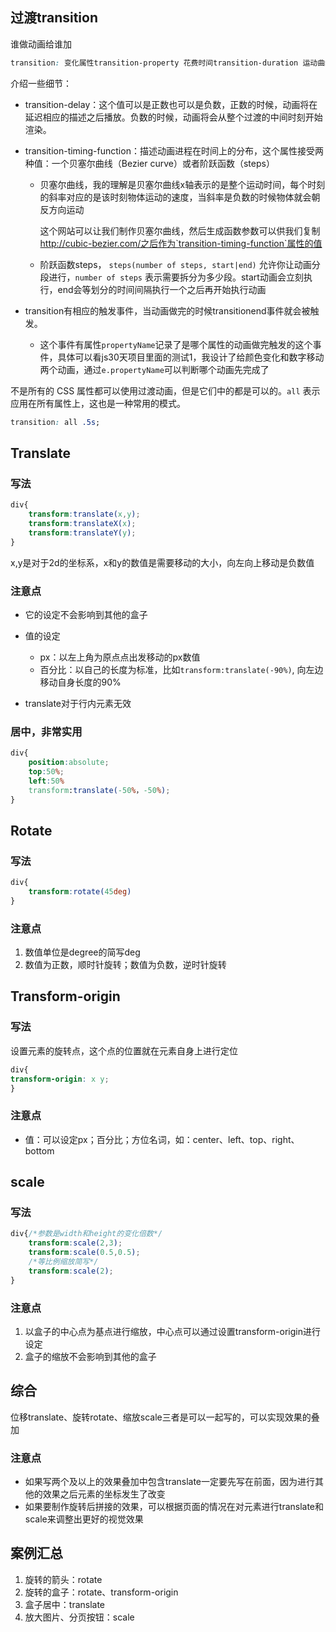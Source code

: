 ## 过渡transition

谁做动画给谁加

```css
transition: 变化属性transition-property 花费时间transition-duration 运动曲线transition-timing-function 开始时间transition-delay;
```

介绍一些细节：

- transition-delay：这个值可以是正数也可以是负数，正数的时候，动画将在延迟相应的描述之后播放。负数的时候，动画将会从整个过渡的中间时刻开始渲染。

- transition-timing-function：描述动画进程在时间上的分布，这个属性接受两种值：一个贝塞尔曲线（Bezier curve）或者阶跃函数（steps）

  - 贝塞尔曲线，我的理解是贝塞尔曲线x轴表示的是整个运动时间，每个时刻的斜率对应的是该时刻物体运动的速度，当斜率是负数的时候物体就会朝反方向运动 

    这个网站可以让我们制作贝塞尔曲线，然后生成函数参数可以供我们复制 http://cubic-bezier.com/之后作为`transition-timing-function`属性的值

  - 阶跃函数steps， `steps(number of steps, start|end)` 允许你让动画分段进行，`number of steps` 表示需要拆分为多少段。start动画会立刻执行，end会等划分的时间间隔执行一个之后再开始执行动画

- transition有相应的触发事件，当动画做完的时候transitionend事件就会被触发。
  - 这个事件有属性`propertyName`记录了是哪个属性的动画做完触发的这个事件，具体可以看js30天项目里面的测试1，我设计了给颜色变化和数字移动两个动画，通过`e.propertyName`可以判断哪个动画先完成了

不是所有的 CSS 属性都可以使用过渡动画，但是它们中的都是可以的。`all` 表示应用在所有属性上，这也是一种常用的模式。

```css
transition: all .5s;
```



## Translate

### 写法

```css
div{
    transform:translate(x,y);
    transform:translateX(x);
    transform:translateY(y);
}
```

x,y是对于2d的坐标系，x和y的数值是需要移动的大小，向左向上移动是负数值

### 注意点

- 它的设定不会影响到其他的盒子

- 值的设定
  - px：以左上角为原点点出发移动的px数值
  - 百分比：以自己的长度为标准，比如`transform:translate(-90%)`, 向左边移动自身长度的90%

- translate对于行内元素无效

### 居中，非常实用

```css
div{
    position:absolute;
    top:50%;
    left:50%
    transform:translate(-50%，-50%);
}
```

## Rotate

### 写法

```css
div{
    transform:rotate(45deg)
}
```

### 注意点

1. 数值单位是degree的简写deg
2. 数值为正数，顺时针旋转；数值为负数，逆时针旋转

## Transform-origin

### 写法

设置元素的旋转点，这个点的位置就在元素自身上进行定位

```css
div{
transform-origin: x y;
}
```

### 注意点

- 值：可以设定px；百分比；方位名词，如：center、left、top、right、bottom

## scale

### 写法

```css
div{/*参数是width和height的变化倍数*/
    transform:scale(2,3);
    transform:scale(0.5,0.5);
    /*等比例缩放简写*/
    transform:scale(2);
}
```



### 注意点

1. 以盒子的中心点为基点进行缩放，中心点可以通过设置transform-origin进行设定
2. 盒子的缩放不会影响到其他的盒子

## 综合

位移translate、旋转rotate、缩放scale三者是可以一起写的，可以实现效果的叠加

### 注意点

- 如果写两个及以上的效果叠加中包含translate一定要先写在前面，因为进行其他的效果之后元素的坐标发生了改变
- 如果要制作旋转后拼接的效果，可以根据页面的情况在对元素进行translate和scale来调整出更好的视觉效果

## 案例汇总

1. 旋转的箭头：rotate
2. 旋转的盒子：rotate、transform-origin
3. 盒子居中：translate
4. 放大图片、分页按钮：scale

